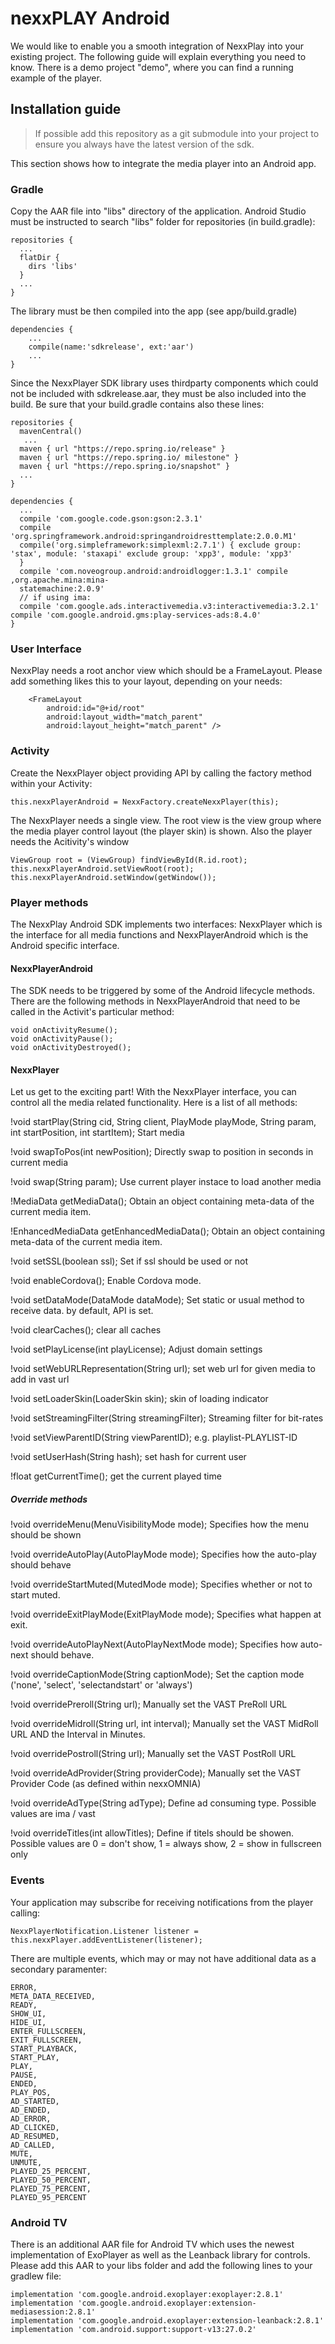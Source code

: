 # nexxPLAY Android
We would like to enable you a smooth integration of NexxPlay into your existing project. The following guide will explain everything you need to know. There is a demo project "demo", where you can find a running example of the player.

## Installation guide

> If possible add this repository as a git submodule into your project to ensure you always have the latest version of the sdk.

This section shows how to integrate the media player into an Android app.

### Gradle

Copy the AAR file into "libs" directory of the application. Android Studio must be instructed to search "libs" folder for repositories (in build.gradle):

```
repositories {
  ...
  flatDir {
    dirs 'libs'
  }
  ...
}
```

The library must be then compiled into the app (see app/build.gradle)

```
dependencies { 
    ...
    compile(name:'sdkrelease', ext:'aar')
    ...
}
```

Since the NexxPlayer SDK library uses thirdparty components which could not be included with sdkrelease.aar, they must be also included into the build. Be sure that your build.gradle contains also these lines:

```
repositories { 
  mavenCentral()
   ...
  maven { url "https://repo.spring.io/release" } 
  maven { url "https://repo.spring.io/ milestone" } 
  maven { url "https://repo.spring.io/snapshot" }
  ...
}
```

```
dependencies { 
  ...
  compile 'com.google.code.gson:gson:2.3.1'
  compile 'org.springframework.android:springandroidresttemplate:2.0.0.M1'
  compile('org.simpleframework:simplexml:2.7.1') { exclude group: 'stax', module: 'staxapi' exclude group: 'xpp3', module: 'xpp3'
  }
  compile 'com.noveogroup.android:androidlogger:1.3.1' compile ‚org.apache.mina:mina-
  statemachine:2.0.9'
  // if using ima:
  compile 'com.google.ads.interactivemedia.v3:interactivemedia:3.2.1' compile 'com.google.android.gms:play-services-ads:8.4.0'
}
```
### User Interface
NexxPlay needs a root anchor view which should be a FrameLayout. Please add something likes this to your layout, depending on your needs:

```
    <FrameLayout
        android:id="@+id/root"
        android:layout_width="match_parent"
        android:layout_height="match_parent" />
```

### Activity

Create the NexxPlayer object providing API by calling the factory method within your
Activity: 

```
this.nexxPlayerAndroid = NexxFactory.createNexxPlayer(this);
```

The NexxPlayer needs a single view. The root view is the view group where the media player control layout (the player
skin) is shown. Also the player needs the Acitivity's window
```
ViewGroup root = (ViewGroup) findViewById(R.id.root);
this.nexxPlayerAndroid.setViewRoot(root);
this.nexxPlayerAndroid.setWindow(getWindow());
```

### Player methods

The NexxPlay Android SDK implements two interfaces: NexxPlayer which is the interface for all media functions and NexxPlayerAndroid which is the Android specific interface.

#### NexxPlayerAndroid
The SDK needs to be triggered by some of the Android lifecycle methods. There are the following methods in NexxPlayerAndroid that need to be called in the Activit's particular method:
```
void onActivityResume();
void onActivityPause();
void onActivityDestroyed();
```

#### NexxPlayer
Let us get to the exciting part! With the NexxPlayer interface, you can control all the media related functionality. Here is a list of all methods:

!void startPlay(String cid, String client, PlayMode playMode, String param, int startPosition, int startItem);
Start media

!void swapToPos(int newPosition);
Directly swap to position in seconds in current media

!void swap(String param);
Use current player instace to load another media

!MediaData getMediaData();
Obtain an object containing meta-data of the current media item.

!EnhancedMediaData getEnhancedMediaData();
Obtain an object containing meta-data of the current media item.

!void setSSL(boolean ssl);
Set if ssl should be used or not

!void enableCordova();
Enable Cordova mode.

!void setDataMode(DataMode dataMode);
Set static or usual method to receive data. by default, API is set.

!void clearCaches();
clear all caches

!void setPlayLicense(int playLicense);
Adjust domain settings

!void setWebURLRepresentation(String url);
set web url for given media to add in vast url

!void setLoaderSkin(LoaderSkin skin);
skin of loading indicator

!void setStreamingFilter(String streamingFilter);
Streaming filter for bit-rates

!void setViewParentID(String viewParentID);
e.g. playlist-PLAYLIST-ID

!void setUserHash(String hash);
set hash for current user

!float getCurrentTime();
get the current played time

##### Override methods

!void overrideMenu(MenuVisibilityMode mode);
Specifies how the menu should be shown

!void overrideAutoPlay(AutoPlayMode mode);
Specifies how the auto-play should behave

!void overrideStartMuted(MutedMode mode);
Specifies whether or not to start muted.

!void overrideExitPlayMode(ExitPlayMode mode);
Specifies what happen at exit.

!void overrideAutoPlayNext(AutoPlayNextMode mode);
Specifies how auto-next should behave.

!void overrideCaptionMode(String captionMode);
Set the caption mode ('none', 'select', 'selectandstart' or 'always')

!void overridePreroll(String url);
Manually set the VAST PreRoll URL

!void overrideMidroll(String url, int interval);
Manually set the VAST MidRoll URL AND the Interval in Minutes.

!void overridePostroll(String url);
Manually set the VAST PostRoll URL

!void overrideAdProvider(String providerCode);
Manually set the VAST Provider Code (as defined within nexxOMNIA)

!void overrideAdType(String adType);
Define ad consuming type. Possible values are ima / vast

!void overrideTitles(int allowTitles);
Define if titels should be showen. Possible values are 0 = don't show, 1 = always show, 2 = show in fullscreen only

### Events
Your application may subscribe for receiving notifications from the player calling:

```
NexxPlayerNotification.Listener listener = this.nexxPlayer.addEventListener(listener);
```
There are multiple events, which may or may not have additional data as a secondary paramenter:

    ERROR,
    META_DATA_RECEIVED,
    READY,
    SHOW_UI,
    HIDE_UI,
    ENTER_FULLSCREEN,
    EXIT_FULLSCREEN,
    START_PLAYBACK,
    START_PLAY,
    PLAY,
    PAUSE,
    ENDED,
    PLAY_POS,
    AD_STARTED,
    AD_ENDED,
    AD_ERROR,
    AD_CLICKED,
    AD_RESUMED,
    AD_CALLED,
    MUTE,
    UNMUTE,
    PLAYED_25_PERCENT,
    PLAYED_50_PERCENT,
    PLAYED_75_PERCENT,
    PLAYED_95_PERCENT

### Android TV
There is an additional AAR file for Android TV which uses the newest implementation of ExoPlayer as well as the Leanback library for controls.  Please add this AAR to your libs folder and add the following lines to your gradlew file:
```
implementation 'com.google.android.exoplayer:exoplayer:2.8.1'
implementation 'com.google.android.exoplayer:extension-mediasession:2.8.1'
implementation 'com.google.android.exoplayer:extension-leanback:2.8.1'
implementation 'com.android.support:support-v13:27.0.2'
```



